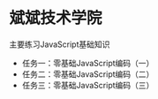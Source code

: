# 斌斌技术学院

主要练习JavaScript基础知识

- 任务一：零基础JavaScript编码（一）
- 任务二：零基础JavaScript编码（二）
- 任务三：零基础JavaScript编码（三）